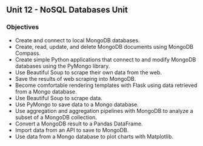## Unit 12 - NoSQL Databases Unit

### Objectives

* Create and connect to local MongoDB databases.
* Create, read, update, and delete MongoDB documents using MongoDB Compass.
* Create simple Python applications that connect to and modify MongoDB databases using the PyMongo library.
* Use Beautiful Soup to scrape their own data from the web.
* Save the results of web scraping into MongoDB.
* Become comfortable rendering templates with Flask using data retrieved from a Mongo database.
* Use Beautiful Soup to scrape data.
* Use PyMongo to save data to a Mongo database.
* Use aggregation and aggregation pipelines with MongoDB to analyze a subset of a MongoDB collection.
* Convert a MongoDB result to a Pandas DataFrame.
* Import data from an API to save to MongoDB.
* Use data from a Mongo database to plot charts with Matplotlib.
